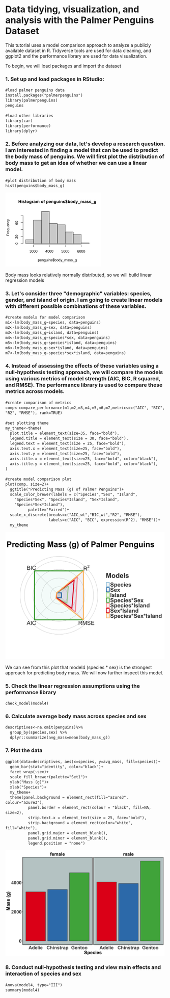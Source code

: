 # Data tidying, visualization, and analysis with the Palmer Penguins Dataset 
This tutorial uses a model comparison approach to analyze a publicly available dataset in R. Tidyverse tools are used for data cleaning, and ggplot2 and the performance library are used for data visualization. 

To begin, we will load packages and import the dataset 

### 1. Set up and load packages in RStudio: 
```
#load palmer penguins data
install.packages("palmerpenguins")
library(palmerpenguins)
penguins

#load other libraries
library(car)
library(performance)
library(dplyr)
```

### 2. Before analyzing our data, let's develop a research question. I am interested in finding a model that can be used to predict the body mass of penguins. We will first plot the distribution of body mass to get an idea of whether we can use a linear model.
```
#plot distribution of body mass
hist(penguins$body_mass_g)
```
<img src="https://github.com/mfrankz/palmer_penguins/blob/main/mass_dist.png" width="300">

Body mass looks relatively normally distributed, so we will build linear regression models


### 3. Let's consider three "demographic" variables: species, gender, and island of origin. I am going to create linear models with different possible combinations of these variables. 
```
#create models for model comparison
m1<-lm(body_mass_g~species, data=penguins)
m2<-lm(body_mass_g~sex, data=penguins)
m3<-lm(body_mass_g~island, data=penguins)
m4<-lm(body_mass_g~species*sex, data=penguins)
m5<-lm(body_mass_g~species*island, data=penguins)
m6<-lm(body_mass_g~sex*island, data=penguins)
m7<-lm(body_mass_g~species*sex*island, data=penguins)
```

### 4. Instead of assessing the effects of these variables using a null-hypothesis testing approach, we will compare the models using various metrics of model strength (AIC, BIC, R squared, and RMSE). The performance library is used to compare these metrics across models.
```
#create comparison of metrics
comp<-compare_performance(m1,m2,m3,m4,m5,m6,m7,metrics=c("AIC", "BIC",  "R2", "RMSE"), rank=TRUE)

#set plotting theme
my_theme<-theme(
  plot.title = element_text(size=35, face="bold"),
  legend.title = element_text(size = 30, face="bold"),
  legend.text = element_text(size = 25, face="bold"),
  axis.text.x = element_text(size=25, face="bold"),
  axis.text.y = element_text(size=25, face="bold"),
  axis.title.x = element_text(size=25, face="bold", color="black"),
  axis.title.y = element_text(size=25, face="bold", color="black"),
)

#create model comparison plot
plot(comp, size=2)+ 
  ggtitle("Predicting Mass (g) of Palmer Penguins")+ 
  scale_color_brewer(labels = c("Species","Sex", "Island", 
    "Species*Sex", "Species*Island", "Sex*Island",
    "Species*Sex*Island"), 
          palette="Paired")+
  scale_x_discrete(breaks=c("AIC_wt","BIC_wt","R2", "RMSE"),
                   labels=c("AIC", "BIC", expression(R^2), "RMSE"))+
  my_theme
```
<img src="https://github.com/mfrankz/palmer_penguins/blob/main/penguin_comparisons.png" width="500">

We can see from this plot that model4 (species * sex) is the strongest approach for predicting body mass. We will now further inspect this model. 

### 5. Check the linear regression assumptions using the performance library
```
check_model(model4)
```

### 6. Calculate average body mass across species and sex
```
descriptives<-na.omit(penguins)%>% 
  group_by(species,sex) %>% 
  dplyr::summarize(avg_mass=mean(body_mass_g))
```

### 7. Plot the data 
```
ggplot(data=descriptives, aes(x=species, y=avg_mass, fill=species))+
  geom_bar(stat="identity", color="black")+
  facet_wrap(~sex)+
  scale_fill_brewer(palette="Set1")+
  ylab("Mass (g)")+
  xlab("Species")+
  my_theme+
  theme(panel.background = element_rect(fill="azure3", colour="azure3"),  
          panel.border = element_rect(colour = "black", fill=NA, size=2), 
          strip.text.x = element_text(size = 25, face="bold"),
          strip.background = element_rect(color="white", fill="white"),
          panel.grid.major = element_blank(),
          panel.grid.minor = element_blank(),
          legend.position = "none")
```
<img src="https://github.com/mfrankz/palmer_penguins/blob/main/penguin_mass.png" width="500">

### 8. Conduct null-hypothesis testing and view main effects and interaction of species and sex
```
Anova(model4, type="III")
summary(model4)
```
